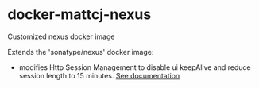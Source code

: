 # docker-mattcj-nexus
Customized nexus docker image

Extends the 'sonatype/nexus' docker image:
- modifies Http Session Management to disable ui keepAlive and reduce session length to 15 minutes. [See documentation](https://support.sonatype.com/entries/38187483-Nexus-HTTP-Session-Management) 

